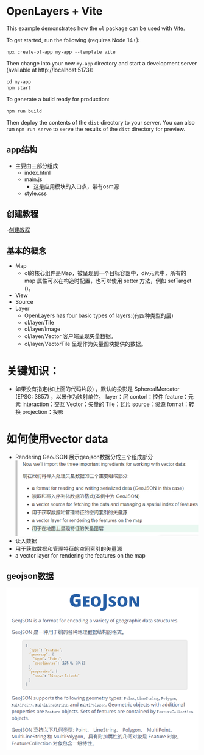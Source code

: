 # OpenLayers + Vite

This example demonstrates how the `ol` package can be used with [Vite](https://vitejs.dev/).

To get started, run the following (requires Node 14+):

    npx create-ol-app my-app --template vite

Then change into your new `my-app` directory and start a development server (available at http://localhost:5173):

    cd my-app
    npm start

To generate a build ready for production:

    npm run build

Then deploy the contents of the `dist` directory to your server.  You can also run `npm run serve` to serve the results of the `dist` directory for preview.




## app结构
- 主要由三部分组成
  - index.html
  - main.js 
    - 这是应用模块的入口点，带有osm源
  - style.css

## 创建教程
-[创建教程](https://blog.csdn.net/weixin_42078172/article/details/123826626)

## 基本的概念
- Map
  - ol的核心组件是Map，被呈现到一个目标容器中，div元素中，所有的 map 属性可以在构造时配置，也可以使用 setter 方法，例如 setTarget ()。
- View
- Source
- Layer
  - OpenLayers has four basic types of layers:(有四种类型的层)
  - ol/layer/Tile
  - ol/layer/Image
  - ol/layer/Vector 客户端呈现矢量数据。
  - ol/layer/VectorTile 呈现作为矢量图块提供的数据。

# 关键知识：
- 如果没有指定(如上面的代码片段) ，默认的投影是 SpherealMercator (EPSG: 3857) ，以米作为映射单位。
layer：层
contorl：控件
feature：元素
interaction：交互
Vector：矢量的
Tile：瓦片
source：资源
format：转换
projection：投影

# 如何使用vector data
- Rendering GeoJSON  展示geojson数据分成三个组成部分
![](./assets/2023-02-05-20-37-20.png)
 - 读入数据
 - 用于获取数据和管理特征的空间索引的矢量源
 - a vector layer for rendering the features on the map



## geojson数据
![](./assets/2023-02-05-20-41-36.png)


## 